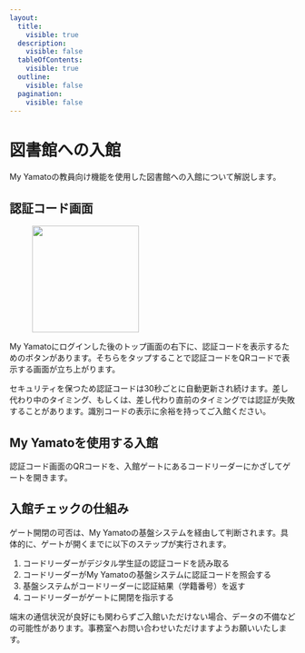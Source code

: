 ```yaml
---
layout:
  title:
    visible: true
  description:
    visible: false
  tableOfContents:
    visible: true
  outline:
    visible: false
  pagination:
    visible: false
---
```


# 図書館への入館

My Yamatoの教員向け機能を使用した図書館への入館について解説します。

## 認証コード画面

<figure><img src="https://images.unsplash.com/photo-1706211306706-8f36d91c8379?crop=entropy&#x26;cs=srgb&#x26;fm=jpg&#x26;ixid=M3wxOTcwMjR8MHwxfHJhbmRvbXx8fHx8fHx8fDE3MDg0ODk0NTJ8&#x26;ixlib=rb-4.0.3&#x26;q=85" alt="" width="188"><figcaption></figcaption></figure>

My Yamatoにログインした後のトップ画面の右下に、認証コードを表示するためのボタンがあります。そちらをタップすることで認証コードをQRコードで表示する画面が立ち上がります。

セキュリティを保つため認証コードは30秒ごとに自動更新され続けます。差し代わり中のタイミング、もしくは、差し代わり直前のタイミングでは認証が失敗することがあります。識別コードの表示に余裕を持ってご入館ください。

## My Yamatoを使用する入館

&#x20;認証コード画面のQRコードを、入館ゲートにあるコードリーダーにかざしてゲートを開きます。

## 入館チェックの仕組み

ゲート開閉の可否は、My Yamatoの基盤システムを経由して判断されます。具体的に、ゲートが開くまでに以下のステップが実行されます。

1. コードリーダーがデジタル学生証の認証コードを読み取る
2. コードリーダーがMy Yamatoの基盤システムに認証コードを照会する
3. 基盤システムがコードリーダーに認証結果（学籍番号）を返す
4. コードリーダーがゲートに開閉を指示する

端末の通信状況が良好にも関わらずご入館いただけない場合、データの不備などの可能性があります。事務室へお問い合わせいただけますようお願いいたします。
